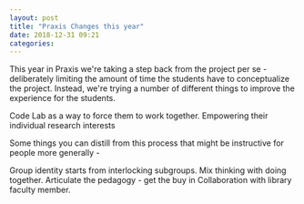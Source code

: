```yaml
---
layout: post
title: "Praxis Changes this year"
date: 2018-12-31 09:21
categories:
---
```

This year in Praxis we're taking a step back from the project per se - deliberately limiting the amount of time the students have to conceptualize the project. Instead, we're trying a number of different things to improve the experience for the students.

Code Lab as a way to force them to work together.
Empowering their individual research interests

Some things you can distill from this process that might be instructive for people more generally -

Group identity starts from interlocking subgroups.
Mix thinking with doing together.
Articulate the pedagogy - get the buy in
Collaboration with library faculty member.
